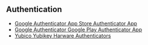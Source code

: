 ## Authentication
- [Google Authenticator App Store Authenticator App](https://itunes.apple.com/us/app/google-authenticator/id388497605)
- [Google Authenticator Google Play Authenticator App](https://play.google.com/store/apps/details?hl=en&id=com.google.android.apps.authenticator2)
- [Yubico Yubikey Harware Authenticators](https://www.yubico.com/)